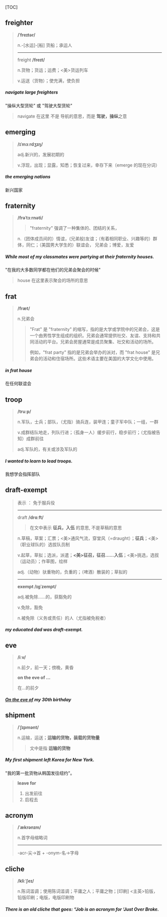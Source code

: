 [TOC]

## freighter

> **/ˈfreɪtər/**
>
> n.-[水运]-[船] 货船；承运人
>
> ---
>
> freight	**/freɪt/**
>
> n.货物；货运；运费；<美>货运列车
>
> v.运送（货物）；使充满，使负担

##### navigate large **freighters**

"操纵大型货轮" 或 "驾驶大型货轮"

> navigate 在这里 不是 导航的意思，而是  **驾驶，操纵**之意

## emerging

> **/ɪˈmɜːrdʒɪŋ/**
>
> adj.新兴的，发展初期的
>
> v.浮现，出现；显露，知悉；恢复过来，幸存下来（emerge 的现在分词）

##### the **emerging** nations

新兴国家

## fraternity

> **/frəˈtɜːrnəti/**
>
> > "fraternity" 强调了一种集体的、团结的关系，
>
> n.（团体成员间的）情谊，(兄弟般)友谊；（有着相同职业、兴趣等的）群体，同仁；（美国男大学生的）联谊会， 兄弟会；博爱，友爱

##### While most of my classmates were partying at their **fraternity** houses.

"在我的大多数同学都在他们的兄弟会聚会的时候"

> house 在这里表示聚会的场所的意思

## frat

> **/fræt/**
>
> n.兄弟会
>
> > "Frat" 是 "fraternity" 的缩写，指的是大学或学院中的兄弟会，这是一个由男性学生组成的组织。兄弟会通常提供社交、友谊、支持和共同活动的平台。兄弟会房屋通常是成员聚集、社交和活动的场所。
> >
> > 例如，"frat party" 指的是兄弟会举办的派对，而 "frat house" 是兄弟会的活动和住宿场所。这些术语主要在美国的大学文化中使用。

##### in frat house

在任何联谊会

## troop

> **/truːp/**
>
> n.军队，士兵；部队，（尤指）骑兵连，装甲连；童子军中队；一组，一群
>
> v.成群结队地走，列队行进；（孤身一人）缓步前行，稳步前行；（尤指被告知）成群前往
>
> adj.军队的，有关或涉及军队的

##### I wanted to learn to lead **troops**.

我想学会指挥部队

## draft-exempt

> 表示 ： 免于服兵役 
>
> ---
>
> draft **/drɑːft/**
>
> > 在文中表示  **征兵，入伍** 的意思, 不是草稿的意思
>
> n.草稿，草案；汇票；<美>通风气流，穿堂风（=draught）；**征兵**；<美>（职业球队的）选拔队员制
>
> v.起草，草拟；选派，派遣；**<美>征召，征召……入伍**；<美>挑选，选拔（运动员）；作草图，绘样
>
> adj.（动物）驮重物的，负重的；（啤酒）散装的；草拟的
>
> ---
>
> **exempt	/ɪɡˈzempt/**
>
> adj.被免除……的，获豁免的
>
> v.免除，豁免
>
> n.被免除（义务或责任）的人（尤指被免税者）

##### my educated dad was **draft-exempt**.

## eve

> **/iːv/**
>
> n.前夕，前一天；傍晚，黄昏
>
> **on the eve of ...**
>
> 在...的前夕

##### <u>On the **eve** of</u> my 30th birthday

## shipment

> **/ˈʃɪpmənt/**
>
> n.运输，运送；**运输的货物，装载的货物量**
>
> > 文中是指 **运输的货物**

##### My first **shipment** left Korea for New York.

"我的第一批货物从韩国发往纽约"。

> **leave for**
>
> 1. 出发前往
> 2. 启程去

## acronym

> **/ˈækrənɪm/**
>
> n.首字母缩略词
>
> ---
>
> -acr-尖→首 + -onym-名→字母

## cliche

> **/kliːˈʃeɪ/**
>
> n.陈词滥调；使用陈词滥调；平庸之人；平庸之物；[印刷] <主英>铅版，铅版印刷；电版，电版印刷物

##### There is an old **cliche** that goes: “Job is an **acronym** for ‘Just Over Broke.

